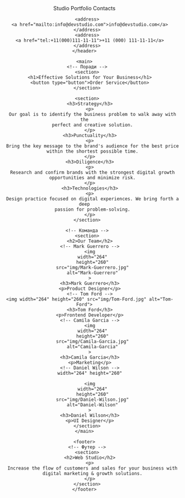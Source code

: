 <!DOCTYPE html>
<html lang="en">
  <head>
    <meta charset="UTF-8">
    <meta name="viewport" content="width=device-width, initial-scale=1.0">
    <title>Document</title>
  </head>
  <body>
    <!-- Навігація -->
    <header>
      <nav>
        <a href="index.html"></a>
        Studio Portfolio Contacts
      </nav>

      <address>
        <a href="mailto:info@devstudio.com">info@devstudio.com</a>
      </address>
      <address>
        <a href="tel:+11(000)111-11-11">+11 (000) 111-11-11</a>
      </address>
    </header>

    <main>
      <!-- Поради -->
      <section>
        <h1>Effective Solutions for Your Business</h1>
        <button type="button">Order Service</button>
      </section>

      <section>
        <h3>Strategy</h3>
        <p>
          Our goal is to identify the business problem to walk away with the
          perfect and creative solution.
        </p>
        <h3>Punctuality</h3>
        <p>
          Bring the key message to the brand's audience for the best price
          within the shortest possible time.
        </p>
        <h3>Diligence</h3>
        <p>
          Research and confirm brands with the strongest digital growth
          opportunities and minimize risk.
        </p>
        <h3>Technologies</h3>
        <p>
          Design practice focused on digital experiences. We bring forth a deep
          passion for problem-solving.
        </p>
      </section>

      <!-- Команда -->
      <section>
        <h2>Our Team</h2>
        <!-- Mark Guerrero -->
        <img
          width="264"
          height="260"
          src="img/Mark-Guerrero.jpg"
          alt="Mark-Guerrero"
        >
        <h3>Mark Guerrero</h3>
        <p>Product Designer</p>
        <!-- Tom Ford -->
        <img width="264" height="260" src="img/Tom-Ford.jpg" alt="Tom-Ford">
        <h3>Tom Ford</h3>
        <p>Frontend Developer</p>
        <!-- Camila Garcia -->
        <img
          width="264"
          height="260"
          src="img/Camila-Garcia.jpg"
          alt="Camila-Garcia"
        >
        <h3>Camila Garcia</h3>
        <p>Marketing</p>
        <!-- Daniel Wilson -->
        width="264" height="260"

        <img
          width="264"
          height="260"
          src="img/Daniel-Wilson.jpg"
          alt="Daniel-Wilson"
        >
        <h3>Daniel Wilson</h3>
        <p>UI Designer</p>
      </section>
    </main>

    <footer>
      <!-- Футер -->
      <section>
        <h2>Web Studio</h2>
        <p>
          Increase the flow of customers and sales for your business with
          digital marketing & growth solutions.
        </p>
      </section>
    </footer>
  </body>
</html>
